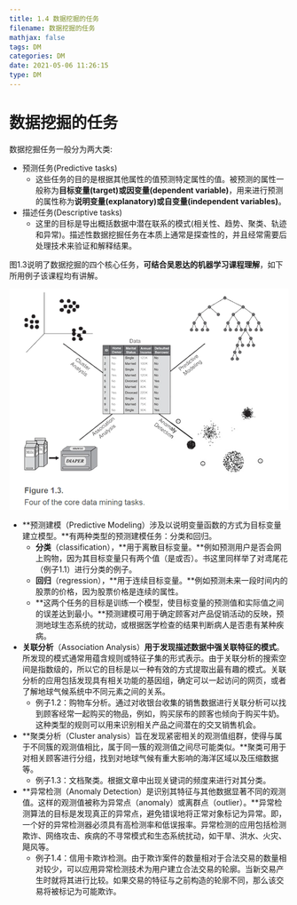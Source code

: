 ```yaml
---
title: 1.4 数据挖掘的任务
filename: 数据挖掘的任务
mathjax: false
tags: DM
categories: DM
date: 2021-05-06 11:26:15
type: DM
---
```


# 数据挖掘的任务

数据挖掘任务一般分为两大类:

- 预测任务(Predictive tasks)
  - 这些任务的目的是根据其他属性的值预测特定属性的值。被预测的属性一般称为**目标变量(target)**或因变量**(dependent variable)**，用来进行预测的属性称为**说明变量(explanatory)**或**自变量(independent variables)**。
- 描述任务(Descriptive tasks)
  - 这里的目标是导出概括数据中潜在联系的模式(相关性、趋势、聚类、轨迹和异常)。描述性数据挖掘任务在本质上通常是探查性的，并且经常需要后处理技术来验证和解释结果。

<!-- more -->

图1.3说明了数据挖掘的四个核心任务，**可结合吴恩达的机器学习课程理解**，如下所用例子该课程均有讲解。

![image-20210506122246153](4-chap01-4/image-20210506122246153.png)

- **预测建模（Predictive Modeling）涉及以说明变量函数的方式为目标变量建立模型。**有两种类型的预测建模任务：分类和回归。
  - **分类**（classification），**用于离散目标变量。**例如预测用户是否会网上购物，因为其目标变量只有两个值（是或否）。书这里同样举了对鸢尾花（例子1.1）进行分类的例子。
  - **回归**（regression），**用于连续目标变量。**例如预测未来一段时间内的股票的价格，因为股票价格是连续的属性。
  - **这两个任务的目标是训练一个模型，使目标变量的预测值和实际值之间的误差达到最小。**预测建模可用于确定顾客对产品促销活动的反映，预测地球生态系统的扰动，或根据医学检查的结果判断病人是否患有某种疾病。
- **关联分析**（Association Analysis）**用于发现描述数据中强关联特征的模式**。所发现的模式通常用蕴含规则或特征子集的形式表示。由于关联分析的搜索空间是指数级的，所以它的目标是以一种有效的方式提取出最有趣的模式。关联分析的应用包括发现具有相关功能的基因组，确定可以一起访问的网页，或者了解地球气候系统中不同元素之间的关系。
  - 例子1.2：购物车分析。通过对收银台收集的销售数据进行关联分析可以找到顾客经常一起购买的物品，例如，购买尿布的顾客也倾向于购买牛奶。这种类型的规则可以用来识别相关产品之间潜在的交叉销售机会。
- **聚类分析（Cluster analysis）旨在发现紧密相关的观测值组群，使得与属于不同簇的观测值相比，属于同一簇的观测值之间尽可能类似。**聚类可用于对相关顾客进行分组，找到对地球气候有重大影响的海洋区域以及压缩数据等。
  - 例子1.3：文档聚类。根据文章中出现关键词的频度来进行对其分类。
- **异常检测（Anomaly Detection）是识别其特征与其他数据显著不同的观测值。这样的观测值被称为异常点（anomaly）或离群点（outlier）。**异常检测算法的目标是发现真正的异常点，避免错误地将正常对象标记为异常。即，一个好的异常检测器必须具有高检测率和低误报率。异常检测的应用包括检测欺诈、网络攻击、疾病的不寻常模式和生态系统扰动，如干旱、洪水、火灾、飓风等。
  - 例子1.4：信用卡欺诈检测。由于欺诈案件的数量相对于合法交易的数量相对较少，可以应用异常检测技术为用户建立合法交易的轮廓。当新交易产生时就将其进行比较。如果交易的特征与之前构造的轮廓不同，那么该交易将被标记为可能欺诈。

